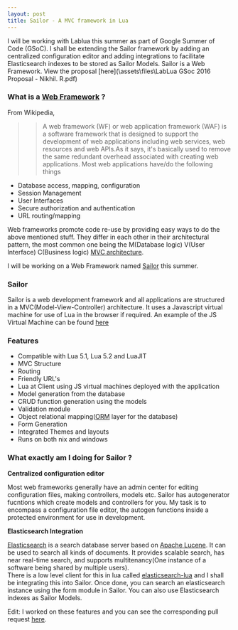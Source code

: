 ```yaml
---
layout: post
title: Sailor - A MVC framework in Lua
---
```

I will be working with Lablua this summer as part of Google Summer of Code (GSoC). I shall be extending the Sailor framework by adding an centralized configuration editor and adding integrations to facilitate Elasticsearch indexes to be stored as Sailor Models. Sailor is a Web Framework. View the proposal [here](\assets\files\LabLua GSoc 2016 Proposal - Nikhil. R.pdf)


### What is a [Web Framework](https://en.wikipedia.org/wiki/Web_framework) ?

From Wikipedia,

>> A web framework (WF) or web application framework (WAF) is a software framework that is designed to support the development of web applications including web services, web resources and web APIs.As it says, it's basically used to remove the same redundant overhead associated with creating web applications. Most web applications have/do the following things

- Database access, mapping, configuration
- Session Management
- User Interfaces
- Secure authorization and authentication
- URL routing/mapping

Web frameworks promote code re-use by providing easy ways to do the above mentioned stuff. They differ in each other in their architectural pattern, the most common one being the M(Database logic) V(User Interface) C(Business logic) [MVC architecture](https://en.wikipedia.org/wiki/Model%E2%80%93view%E2%80%93controller).

I will be working on a Web Framework named [Sailor](http://sailorproject.org/) this summer.

### Sailor
Sailor is a web development framework and all applications are structured in a MVC(Model-View-Controller) architecture. It uses a Javascript virtual machine for use of Lua in the browser if required. An example of the JS Virtual Machine can be found [here](https://github.com/paulcuth/starlight)


### Features

* Compatible with Lua 5.1, Lua 5.2 and LuaJIT
* MVC Structure
* Routing
* Friendly URL's
* Lua at Client using JS virtual machines deployed with the application
* Model generation from the database
* CRUD function generation using the models
* Validation module
* Object relational mapping([ORM](https://en.wikipedia.org/wiki/Object-relational_mapping) layer for the database)
* Form Generation
* Integrated Themes and layouts
* Runs on both nix and windows

### What exactly am I doing for Sailor ?

<b>Centralized configuration editor</b>

Most web frameworks generally have an admin center for editing configuration files, making controllers, models etc. Sailor has autogenerator fucntions which create models and controllers for you. My task is to encompass a configuration file editor, the autogen functions inside a protected environment for use in development.


<b>Elasticsearch Integration</b>

<a href="https://www.elastic.co/products/elasticsearch">Elasticsearch</a> is a search database server based on <a href="https://lucene.apache.org">Apache Lucene</a>. It can be used to search all kinds of documents. It provides scalable search, has near real-time search, and supports multitenancy(One instance of a software being shared by multiple users). <br> There is a low level client for this in lua called <a href="https://github.com/DhavalKapil/elasticsearch-lua">elasticsearch-lua</a> and I shall be integrating this into Sailor. Once done, you can search an elasticsearch instance using the form module in Sailor. You can also use Elasticsearch indexes as Sailor Models.


Edit: I worked on these features and you can see the corresponding pull request <a href="https://github.com/sailorproject/sailor/pull/125">here</a>.